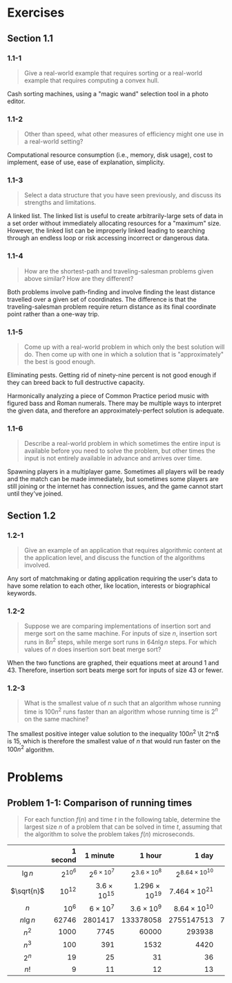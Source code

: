 <!---
N.B: This file is formatted for displays larger than 80 columns (163 cols) to
properly format the Markdown table.
-->

# Exercises

## Section 1.1

### 1.1-1

> Give a real-world example that requires sorting or a real-world example that
> requires computing a convex hull.

Cash sorting machines, using a "magic wand" selection tool in a photo editor.

### 1.1-2

> Other than speed, what other measures of efficiency might one use in a
> real-world setting?

Computational resource consumption (i.e., memory, disk usage), cost to
implement, ease of use, ease of explanation, simplicity.

### 1.1-3

> Select a data structure that you have seen previously, and discuss its strengths
> and limitations.

A linked list. The linked list is useful to create arbitrarily-large sets of
data in a set order without immediately allocating resources for a "maximum"
size. However, the linked list can be improperly linked leading to searching
through an endless loop or risk accessing incorrect or dangerous data.

### 1.1-4

> How are the shortest-path and traveling-salesman problems given above similar?
> How are they different?

Both problems involve path-finding and involve finding the least distance
travelled over a given set of coordinates. The difference is that the
traveling-salesman problem require return distance as its final coordinate point
rather than a one-way trip.

### 1.1-5

> Come up with a real-world problem in which only the best solution will do. Then
> come up with one in which a solution that is "approximately" the best is good
> enough.

Eliminating pests. Getting rid of ninety-nine percent is not good enough if they
can breed back to full destructive capacity.

Harmonically analyzing a piece of Common Practice period music with figured bass
and Roman numerals. There may be multiple ways to interpret the given data, and
therefore an approximately-perfect solution is adequate.

### 1.1-6

> Describe a real-world problem in which sometimes the entire input is available
> before you need to solve the problem, but other times the input is not entirely
> available in advance and arrives over time.

Spawning players in a multiplayer game. Sometimes all players will be ready and
the match can be made immediately, but sometimes some players are still joining
or the internet has connection issues, and the game cannot start until they've
joined.

## Section 1.2

### 1.2-1

> Give an example of an application that requires algorithmic content at the
> application level, and discuss the function of the algorithms involved.

Any sort of matchmaking or dating application requiring the user's data to have
some relation to each other, like location, interests or biographical keywords.

### 1.2-2

> Suppose we are comparing implementations of insertion sort and merge sort on
> the same machine. For inputs of size $n$, insertion sort runs in $8n^2$
> steps, while merge sort runs in $64n\lg n$ steps. For which values of $n$
> does insertion sort beat merge sort?

When the two functions are graphed, their equations meet at around 1 and 43.
Therefore, insertion sort beats merge sort for inputs of size 43 or fewer.

### 1.2-3

> What is the smallest value of $n$ such that an algorithm whose running time is
> $100n^2$ runs faster than an algorithm whose running time is $2^n$ on the same
> machine?


The smallest positive integer value solution to the inequality $100n^2$ \lt
2^n$ is 15, which is therefore the smallest value of $n$ that would run faster
on the $100n^2$ algorithm.

# Problems

## Problem 1-1: Comparison of running times

> For each function $f(n)$ and time $t$ in the following table, determine the
> largest size $n$ of a problem that can be solved in time $t$, assuming that the
> algorithm to solve the problem takes $f(n)$ microseconds.


|          |1 second  |1 minute           |1 hour              |1 day                    |1 month                   |1 year                    |1 century                 |
|:--------:|---------:|------------------:|-------------------:|------------------------:|-------------------------:|-------------------------:|-------------------------:|
|$\lg n$   |$2^{10^6}$|$2^{6 \times 10^7}$|$2^{3.6\times 10^8}$|$2^{8.64 \times 10^{10}}$|$2^{2.592 \times 10^{12}}$|$2^{3.153 \times 10^{13}}$|$2^{3.155 \times 10^{15}}$|
|$\sqrt{n}$|$10^12$   |$3.6 \times 10^15$ |$1.296 \times 10^19$|$7.464 \times 10^{21}$   |$6.718 \times 10^{24}$    |$9.945 \times 10^{26}$    |$9.958 \times 10^{30}$    |
|$n$       |$10^6$    |$6 \times 10^7$    |$3.6 \times 10^9$   |$8.64 \times 10^{10}$    |$2.592 \times 10^{12}$    |$3.153 \times 10^{13}$    |$3.155 \times 10^{15}$    |
|$n\lg n$  |$62746$   |$2801417$          |$133378058$         |$2755147513$             |$71870856404$             |$797633893349$            |$68654697441062$          |
|$n^2$     |$1000$    |$7745$             |$60000$             |$293938$                 |$1609968$                 |$5615692$                 |$56175382$                |
|$n^3$     |$100$     |$391$              |$1532$              |$4420$                   |$13736$                   |$31593$                   |$146677$                  |
|$2^n$     |$19$      |$25$               |$31$                |$36$                     |$41$                      |$44$                      |$51$                      |
|$n!$      |$9$       |$11$               |$12$                |$13$                     |$15$                      |$16$                      |$17$                      |
